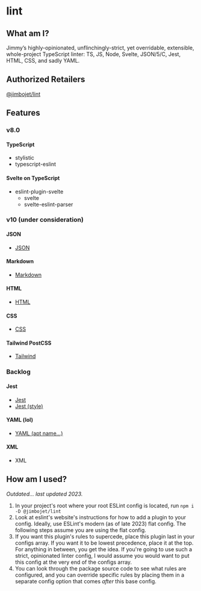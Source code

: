 # lint

## What am I?

Jimmy’s highly-opinionated, unflinchingly-strict, yet overridable, extensible, whole-project TypeScript linter: TS, JS, Node, Svelte, JSON/5/C, Jest, HTML, CSS, and sadly YAML.



## Authorized Retailers
[@jimbojet/lint](https://www.npmjs.com/package/@jimbojet/lint)



## Features

### v8.0

#### TypeScript
- stylistic
- typescript-eslint

#### Svelte on TypeScript
- eslint-plugin-svelte
  - svelte
  - svelte-eslint-parser


### v10 (under consideration)

#### JSON

- [JSON](https://github.com/ota-meshi/eslint-plugin-jsonc)

#### Markdown

- [Markdown](https://github.com/eslint/eslint-plugin-markdown)

#### HTML

- [HTML](https://github.com/BenoitZugmeyer/eslint-plugin-html)

#### CSS

- [CSS](https://ota-meshi.github.io/eslint-plugin-css/)

#### Tailwind PostCSS

- [Tailwind](https://github.com/francoismassart/eslint-plugin-tailwindcss)


### Backlog

#### Jest

- [Jest](https://github.com/jest-community/eslint-plugin-jest)
- [Jest (style)](https://github.com/dangreenisrael/eslint-plugin-jest-formatting)

#### YAML (lol)

- [YAML (apt name...)](https://github.com/ota-meshi/eslint-plugin-yml)

#### XML

- XML



## How am I used?

*Outdated... last updated 2023.*

1. In your project's root where your root ESLint config is located, run ```npm i -D @jimbojet/lint```
1. Look at eslint's website's instructions for how to add a plugin to your config. Ideally, use ESLint's modern (as of late 2023) flat config. The following steps assume you are using the flat config.
1. If you want this plugin's rules to supercede, place this plugin last in your configs array. If you want it to be lowest precedence, place it at the top. For anything in between, you get the idea. If you're going to use such a strict, opinionated linter config, I would assume you would want to put this config at the very end of the configs array.
1. You can look through the package source code to see what rules are configured, and you can override specific rules by placing them in a separate config option that comes *after* this base config.
